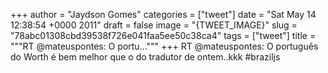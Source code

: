 
+++
author = "Jaydson Gomes"
categories = ["tweet"]
date = "Sat May 14 12:38:54 +0000 2011"
draft = false
image = "{TWEET_IMAGE}"
slug = "78abc01308cbd39538f726e041faa5ee50c38ca4"
tags = ["tweet"]
title = """RT @mateuspontes: O portu..."""
+++
RT @mateuspontes: O português do Worth é bem melhor que o do tradutor de ontem..kkk  #braziljs
